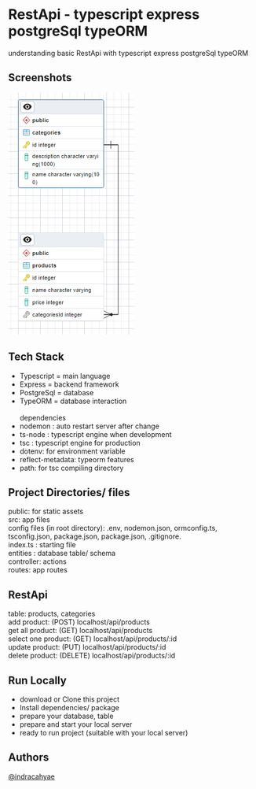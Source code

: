 # RestApi - typescript express postgreSql typeORM

understanding basic RestApi with typescript express postgreSql typeORM

## Screenshots

<img src="https://github.com/indracahyae/ts-exp-pg-orm/blob/master/public/table.png">
<br>
<!-- insomnia -->

## Tech Stack

- Typescript = main language
- Express = backend framework
- PostgreSql = database
- TypeORM = database interaction
  <br><br>
  dependencies
- nodemon : auto restart server after change
- ts-node : typescript engine when development
- tsc : typescript engine for production
- dotenv: for environment variable
- reflect-metadata: typeorm features
- path: for tsc compiling directory

## Project Directories/ files

public: for static assets <br>
src: app files <br>
config files (in root directory): .env, nodemon.json, ormconfig.ts, tsconfig.json, package.json, package.json, .gitignore.<br>
index.ts : starting file<br>
entities : database table/ schema <br>
controller: actions <br>
routes: app routes <br>

## RestApi

table: products, categories <br>
add product: (POST) localhost/api/products <br>
get all product: (GET) localhost/api/products <br>
select one product: (GET) localhost/api/products/:id <br>
update product: (PUT) localhost/api/products/:id <br>
delete product: (DELETE) localhost/api/products/:id <br>

## Run Locally

- download or Clone this project
- Install dependencies/ package
- prepare your database, table
- prepare and start your local server
- ready to run project (suitable with your local server)

## Authors

[@indracahyae](https://www.github.com/indracahyae)
